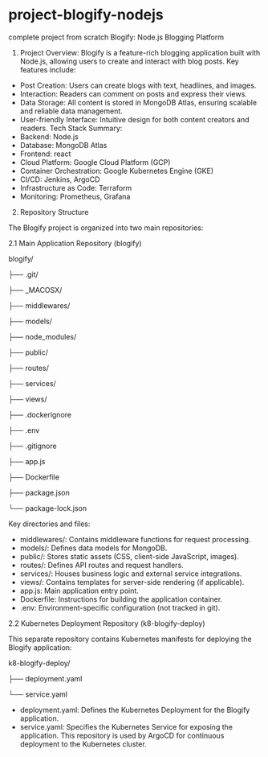 # project-blogify-nodejs
complete project from scratch
Blogify: Node.js Blogging Platform

1. Project Overview: Blogify is a feature-rich blogging application built with Node.js, allowing users to create and interact with blog posts. Key features include:
-	Post Creation: Users can create blogs with text, headlines, and images.
-	Interaction: Readers can comment on posts and express their views.
-	Data Storage: All content is stored in MongoDB Atlas, ensuring scalable and reliable data management.
-	User-friendly Interface: Intuitive design for both content creators and readers.
Tech Stack Summary:
-	Backend: Node.js
-	Database: MongoDB Atlas
-	Frontend: react
-	Cloud Platform: Google Cloud Platform (GCP)
-	Container Orchestration: Google Kubernetes Engine (GKE)
-	CI/CD: Jenkins, ArgoCD
-	Infrastructure as Code: Terraform
-	Monitoring: Prometheus, Grafana

2. Repository Structure

The Blogify project is organized into two main repositories:

2.1 Main Application Repository (blogify)

blogify/

├── .git/

├── _MACOSX/

├── middlewares/

├── models/

├── node_modules/

├── public/

├── routes/

├── services/

├── views/

├── .dockerignore

├── .env

├── .gitignore

├── app.js

├── Dockerfile

├── package.json

└── package-lock.json

Key directories and files:

-	middlewares/: Contains middleware functions for request processing.
-	models/: Defines data models for MongoDB.
-	public/: Stores static assets (CSS, client-side JavaScript, images).
-	routes/: Defines API routes and request handlers.
-	services/: Houses business logic and external service integrations.
-	views/: Contains templates for server-side rendering (if applicable).
-	app.js: Main application entry point.
-	Dockerfile: Instructions for building the application container.
-	.env: Environment-specific configuration (not tracked in git).

2.2 Kubernetes Deployment Repository (k8-blogify-deploy)

This separate repository contains Kubernetes manifests for deploying the Blogify application:

k8-blogify-deploy/

├── deployment.yaml

└── service.yaml
-	deployment.yaml: Defines the Kubernetes Deployment for the Blogify application.
-	service.yaml: Specifies the Kubernetes Service for exposing the application.
This repository is used by ArgoCD for continuous deployment to the Kubernetes cluster.


